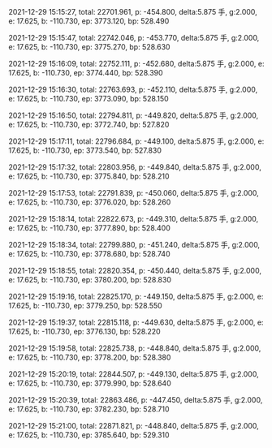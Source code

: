 2021-12-29 15:15:27, total: 22701.961, p: -454.800, delta:5.875 手, g:2.000, e: 17.625, b: -110.730, ep: 3773.120, bp: 528.490

2021-12-29 15:15:47, total: 22742.046, p: -453.770, delta:5.875 手, g:2.000, e: 17.625, b: -110.730, ep: 3775.270, bp: 528.630

2021-12-29 15:16:09, total: 22752.111, p: -452.680, delta:5.875 手, g:2.000, e: 17.625, b: -110.730, ep: 3774.440, bp: 528.390

2021-12-29 15:16:30, total: 22763.693, p: -452.110, delta:5.875 手, g:2.000, e: 17.625, b: -110.730, ep: 3773.090, bp: 528.150

2021-12-29 15:16:50, total: 22794.811, p: -449.820, delta:5.875 手, g:2.000, e: 17.625, b: -110.730, ep: 3772.740, bp: 527.820

2021-12-29 15:17:11, total: 22796.684, p: -449.100, delta:5.875 手, g:2.000, e: 17.625, b: -110.730, ep: 3773.540, bp: 527.830

2021-12-29 15:17:32, total: 22803.956, p: -449.840, delta:5.875 手, g:2.000, e: 17.625, b: -110.730, ep: 3775.840, bp: 528.210

2021-12-29 15:17:53, total: 22791.839, p: -450.060, delta:5.875 手, g:2.000, e: 17.625, b: -110.730, ep: 3776.020, bp: 528.260

2021-12-29 15:18:14, total: 22822.673, p: -449.310, delta:5.875 手, g:2.000, e: 17.625, b: -110.730, ep: 3777.890, bp: 528.400

2021-12-29 15:18:34, total: 22799.880, p: -451.240, delta:5.875 手, g:2.000, e: 17.625, b: -110.730, ep: 3778.680, bp: 528.740

2021-12-29 15:18:55, total: 22820.354, p: -450.440, delta:5.875 手, g:2.000, e: 17.625, b: -110.730, ep: 3780.200, bp: 528.830

2021-12-29 15:19:16, total: 22825.170, p: -449.150, delta:5.875 手, g:2.000, e: 17.625, b: -110.730, ep: 3779.250, bp: 528.550

2021-12-29 15:19:37, total: 22815.118, p: -449.630, delta:5.875 手, g:2.000, e: 17.625, b: -110.730, ep: 3776.130, bp: 528.220

2021-12-29 15:19:58, total: 22825.738, p: -448.840, delta:5.875 手, g:2.000, e: 17.625, b: -110.730, ep: 3778.200, bp: 528.380

2021-12-29 15:20:19, total: 22844.507, p: -449.130, delta:5.875 手, g:2.000, e: 17.625, b: -110.730, ep: 3779.990, bp: 528.640

2021-12-29 15:20:39, total: 22863.486, p: -447.450, delta:5.875 手, g:2.000, e: 17.625, b: -110.730, ep: 3782.230, bp: 528.710

2021-12-29 15:21:00, total: 22871.821, p: -448.840, delta:5.875 手, g:2.000, e: 17.625, b: -110.730, ep: 3785.640, bp: 529.310